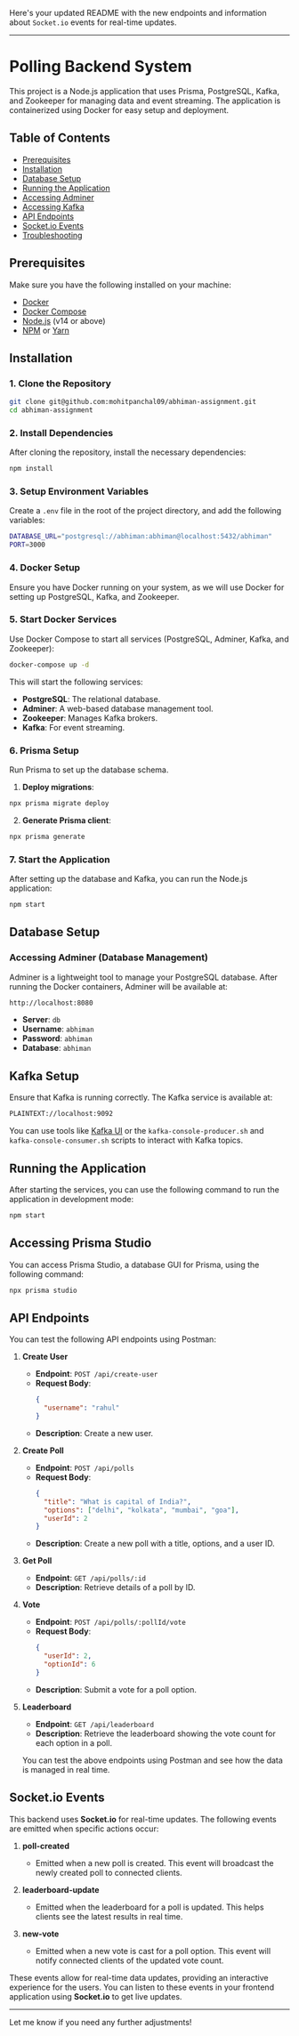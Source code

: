 Here's your updated README with the new endpoints and information about `Socket.io` events for real-time updates.

---

# Polling Backend System

This project is a Node.js application that uses Prisma, PostgreSQL, Kafka, and Zookeeper for managing data and event streaming. The application is containerized using Docker for easy setup and deployment.

## Table of Contents

- [Prerequisites](#prerequisites)
- [Installation](#installation)
- [Database Setup](#database-setup)
- [Running the Application](#running-the-application)
- [Accessing Adminer](#accessing-adminer)
- [Accessing Kafka](#accessing-kafka)
- [API Endpoints](#api-endpoints)
- [Socket.io Events](#socketio-events)
- [Troubleshooting](#troubleshooting)

## Prerequisites

Make sure you have the following installed on your machine:

- [Docker](https://www.docker.com/products/docker-desktop)
- [Docker Compose](https://docs.docker.com/compose/install/)
- [Node.js](https://nodejs.org/) (v14 or above)
- [NPM](https://www.npmjs.com/) or [Yarn](https://yarnpkg.com/)

## Installation

### 1. Clone the Repository

```bash
git clone git@github.com:mohitpanchal09/abhiman-assignment.git
cd abhiman-assignment
```

### 2. Install Dependencies

After cloning the repository, install the necessary dependencies:

```bash
npm install
```

### 3. Setup Environment Variables

Create a `.env` file in the root of the project directory, and add the following variables:

```bash
DATABASE_URL="postgresql://abhiman:abhiman@localhost:5432/abhiman"
PORT=3000
```

### 4. Docker Setup

Ensure you have Docker running on your system, as we will use Docker for setting up PostgreSQL, Kafka, and Zookeeper.

### 5. Start Docker Services

Use Docker Compose to start all services (PostgreSQL, Adminer, Kafka, and Zookeeper):

```bash
docker-compose up -d
```

This will start the following services:

- **PostgreSQL**: The relational database.
- **Adminer**: A web-based database management tool.
- **Zookeeper**: Manages Kafka brokers.
- **Kafka**: For event streaming.

### 6. Prisma Setup

Run Prisma to set up the database schema.

1. **Deploy migrations**:

```bash
npx prisma migrate deploy
```

2. **Generate Prisma client**:

```bash
npx prisma generate
```

### 7. Start the Application

After setting up the database and Kafka, you can run the Node.js application:

```bash
npm start
```

## Database Setup

### Accessing Adminer (Database Management)

Adminer is a lightweight tool to manage your PostgreSQL database. After running the Docker containers, Adminer will be available at:

```bash
http://localhost:8080
```

- **Server**: `db`
- **Username**: `abhiman`
- **Password**: `abhiman`
- **Database**: `abhiman`

## Kafka Setup

Ensure that Kafka is running correctly. The Kafka service is available at:

```bash
PLAINTEXT://localhost:9092
```

You can use tools like [Kafka UI](https://github.com/provectus/kafka-ui) or the `kafka-console-producer.sh` and `kafka-console-consumer.sh` scripts to interact with Kafka topics.

## Running the Application

After starting the services, you can use the following command to run the application in development mode:


```bash
npm start
```

## Accessing Prisma Studio

You can access Prisma Studio, a database GUI for Prisma, using the following command:

```bash
npx prisma studio
```

## API Endpoints

You can test the following API endpoints using Postman:

1. **Create User**
   - **Endpoint**: `POST /api/create-user`
   - **Request Body**:
     ```json
     {
       "username": "rahul"
     }
     ```
   - **Description**: Create a new user.

2. **Create Poll**
   - **Endpoint**: `POST /api/polls`
   - **Request Body**:
     ```json
     {
       "title": "What is capital of India?",
       "options": ["delhi", "kolkata", "mumbai", "goa"],
       "userId": 2
     }
     ```
   - **Description**: Create a new poll with a title, options, and a user ID.

3. **Get Poll**
   - **Endpoint**: `GET /api/polls/:id`
   - **Description**: Retrieve details of a poll by ID.

4. **Vote**
   - **Endpoint**: `POST /api/polls/:pollId/vote`
   - **Request Body**:
     ```json
     {
       "userId": 2,
       "optionId": 6
     }
     ```
   - **Description**: Submit a vote for a poll option.

5. **Leaderboard**
   - **Endpoint**: `GET /api/leaderboard`
   - **Description**: Retrieve the leaderboard showing the vote count for each option in a poll.

   You can test the above endpoints using Postman and see how the data is managed in real time.

## Socket.io Events

This backend uses **Socket.io** for real-time updates. The following events are emitted when specific actions occur:

1. **poll-created**
   - Emitted when a new poll is created. This event will broadcast the newly created poll to connected clients.

2. **leaderboard-update**
   - Emitted when the leaderboard for a poll is updated. This helps clients see the latest results in real time.

3. **new-vote**
   - Emitted when a new vote is cast for a poll option. This event will notify connected clients of the updated vote count.

These events allow for real-time data updates, providing an interactive experience for the users. You can listen to these events in your frontend application using **Socket.io** to get live updates.

---

Let me know if you need any further adjustments!
